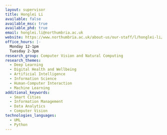 ```yaml
---
layout: supervisor
title: Honglei Li
available: false
available_msc: true
available_phd: true
email: honglei.li@northumbria.ac.uk
website: https://www.northumbria.ac.uk/about-us/our-staff/l/honglei-li/
office_hours: |-
  Monday 12-1pm
  Tuesday 2-3pm
research_group: Computer Vision and Natural Computing
research_themes:
  - Deep Learning
  - Digital Health and Wellbeing
  - Artificial Intelligence
  - Information Science
  - Human-Computer Interaction
  - Machine Learning
additional_keywords:
  - Smart Cities
  - Information Management
  - Data Analytics
  - Computer Vision
technologies_languages:
  - UML
  - Python
---
```

